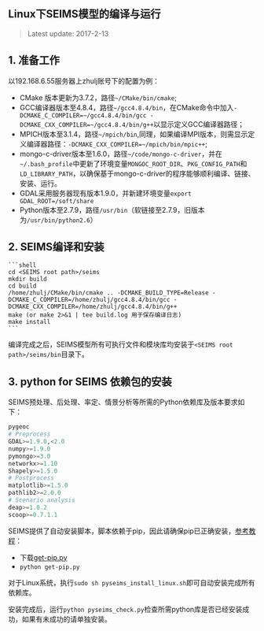 Linux下SEIMS模型的编译与运行
----------------
> Latest update: 2017-2-13

## 1. 准备工作

以192.168.6.55服务器上zhulj账号下的配置为例：
+ CMake 版本更新为3.7.2，路径`~/CMake/bin/cmake`;
+ GCC编译器版本至4.8.4，路径`~/gcc4.8.4/bin`，在CMake命令中加入`-DCMAKE_C_COMPILER=~/gcc4.8.4/bin/gcc -DCMAKE_CXX_COMPILER=~/gcc4.8.4/bin/g++`以显示定义GCC编译器路径；
+ MPICH版本至3.1.4，路径`~/mpich/bin`,同理，如果编译MPI版本，则需显示定义编译器路径：`-DCMAKE_CXX_COMPILER=~/mpich/bin/mpic++`;
+ mongo-c-driver版本至1.6.0，路径`~/code/mongo-c-driver`，并在`~/.bash_profile`中更新了环境变量`MONGOC_ROOT_DIR`、`PKG_CONFIG_PATH`和`LD_LIBRARY_PATH`，以确保基于mongo-c-driver的程序能够顺利编译、链接、安装、运行。
+ GDAL采用服务器现有版本1.9.0，并新建环境变量`export GDAL_ROOT=/soft/share`
+ Python版本至2.7.9，路径`/usr/bin`（软链接至2.7.9，旧版本为`/usr/bin/python2.6`）

## 2. SEIMS编译和安装

    ```shell
    cd <SEIMS root path>/seims
    mkdir build
    cd build
    /home/zhulj/CMake/bin/cmake .. -DCMAKE_BUILD_TYPE=Release -DCMAKE_C_COMPILER=/home/zhulj/gcc4.8.4/bin/gcc -DCMAKE_CXX_COMPILER=/home/zhulj/gcc4.8.4/bin/g++
    make (or make 2>&1 | tee build.log 用于保存编译日志)
    make install
    ```

编译完成之后，SEIMS模型所有可执行文件和模块库均安装于`<SEIMS root path>/seims/bin`目录下。

## 3. python for SEIMS 依赖包的安装
 
SEIMS预处理、后处理、率定、情景分析等所需的Python依赖库及版本要求如下：

```py
pygeoc
# Preprocess
GDAL>=1.9.0,<2.0
numpy>=1.9.0
pymongo>=3.0
networkx>=1.10
Shapely>=1.5.0
# Postprocess
matplotlib>=1.5.0
pathlib2>=2.0.0
# Scenario analysis
deap>=1.0.2
scoop>=0.7.1.1
```

SEIMS提供了自动安装脚本，脚本依赖于pip，因此请确保pip已正确安装，[参考教程](https://pip.pypa.io/en/stable/installing/)：
+ 下载[get-pip.py](https://bootstrap.pypa.io/get-pip.py)
+ `python get-pip.py`

对于Linux系统，执行`sudo sh pyseims_install_linux.sh`即可自动安装完成所有依赖库。

安装完成后，运行`python pyseims_check.py`检查所需python库是否已经安装成功，如果有未成功的请单独安装。
